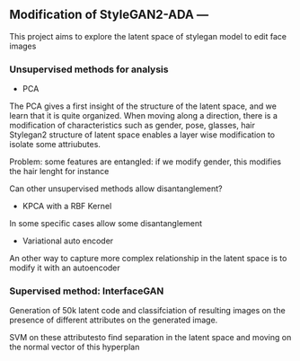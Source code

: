 ## Modification of StyleGAN2-ADA &mdash;

This project aims to explore the latent space of stylegan model to edit face images

### Unsupervised methods for analysis

- PCA

The PCA gives a first insight of the structure of the latent space, and we learn that it is quite organized.
When moving along a direction, there is a modification of characteristics such as gender, pose, glasses, hair
Stylegan2 structure of latent space enables a layer wise modification to isolate some attriubutes.

Problem: some features are entangled: if we modify gender, this modifies the hair lenght for instance

Can other unsupervised methods allow disantanglement?

- KPCA with a RBF Kernel

In some specific cases allow some disantanglement

- Variational auto encoder

An other way to capture more complex relationship in the latent space is to modify it with an autoencoder

### Supervised method: InterfaceGAN

Generation of 50k latent code and classifciation of resulting images on the presence of different attributes on the generated image.

SVM on these attributesto find separation in the latent space and moving on the normal vector of this hyperplan
